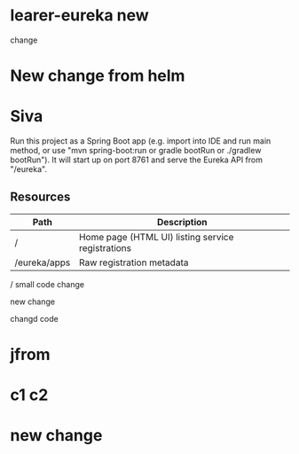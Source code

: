 # learer-eureka new
change

# New change from helm
# Siva
Run this project as a Spring Boot app (e.g. import into IDE and run
main method, or use "mvn spring-boot:run or gradle bootRun or ./gradlew bootRun"). It will start up on port
8761 and serve the Eureka API from "/eureka".

## Resources

| Path             | Description  |
|------------------|--------------|
| /                        | Home page (HTML UI) listing service registrations          |
| /eureka/apps         | Raw registration metadata |


/ small code change

new change

changd code

# jfrom

# c1 c2
# new change
